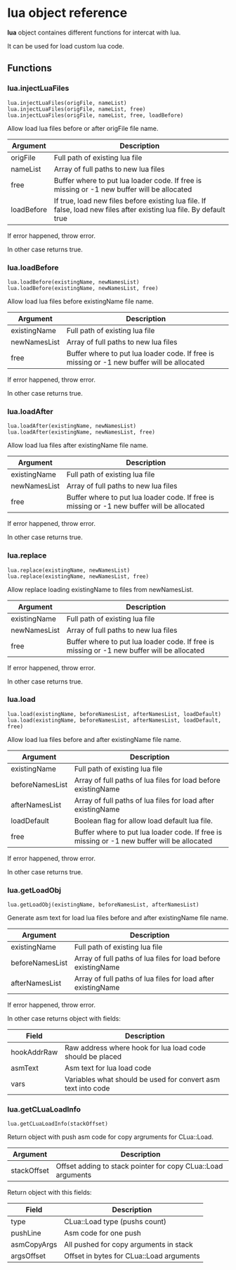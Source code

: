 # **lua** object reference

**lua** object containes different functions for intercat with lua.

It can be used for load custom lua code.

## Functions

### lua.injectLuaFiles

```
lua.injectLuaFiles(origFile, nameList)
lua.injectLuaFiles(origFile, nameList, free)
lua.injectLuaFiles(origFile, nameList, free, loadBefore)
```

Allow load lua files before or after origFile file name.

| Argument  | Description |
| --------  | ----------- |
| origFile  | Full path of existing lua file |
| nameList  | Array of full paths to new lua files |
| free      | Buffer where to put lua loader code. If free is missing or -1 new buffer will be allocated |
| loadBefore | If true, load new files before existing lua file. If false, load new files after existing lua file. By default true |

If error happened, throw error.

In other case returns true.

### lua.loadBefore

```
lua.loadBefore(existingName, newNamesList)
lua.loadBefore(existingName, newNamesList, free)
```

Allow load lua files before existingName file name.

| Argument  | Description |
| --------  | ----------- |
| existingName | Full path of existing lua file |
| newNamesList | Array of full paths to new lua files |
| free         | Buffer where to put lua loader code. If free is missing or -1 new buffer will be allocated |

If error happened, throw error.

In other case returns true.

### lua.loadAfter

```
lua.loadAfter(existingName, newNamesList)
lua.loadAfter(existingName, newNamesList, free)
```

Allow load lua files after existingName file name.

| Argument  | Description |
| --------  | ----------- |
| existingName | Full path of existing lua file |
| newNamesList | Array of full paths to new lua files |
| free         | Buffer where to put lua loader code. If free is missing or -1 new buffer will be allocated |

If error happened, throw error.

In other case returns true.

### lua.replace

```
lua.replace(existingName, newNamesList)
lua.replace(existingName, newNamesList, free)
```

Allow replace loading existingName to files from newNamesList.

| Argument  | Description |
| --------  | ----------- |
| existingName | Full path of existing lua file |
| newNamesList | Array of full paths to new lua files |
| free         | Buffer where to put lua loader code. If free is missing or -1 new buffer will be allocated |

If error happened, throw error.

In other case returns true.

### lua.load

```
lua.load(existingName, beforeNamesList, afterNamesList, loadDefault)
lua.load(existingName, beforeNamesList, afterNamesList, loadDefault, free)
```

Allow load lua files before and after existingName file name.

| Argument  | Description |
| --------  | ----------- |
| existingName | Full path of existing lua file |
| beforeNamesList | Array of full paths of lua files for load before existingName |
| afterNamesList | Array of full paths of lua files for load after existingName |
| loadDefault | Boolean flag for allow load default lua file.
| free         | Buffer where to put lua loader code. If free is missing or -1 new buffer will be allocated |

If error happened, throw error.

In other case returns true.

### lua.getLoadObj

``lua.getLoadObj(existingName, beforeNamesList, afterNamesList)``

Generate asm text for load lua files before and after existingName file name.

| Argument  | Description |
| --------  | ----------- |
| existingName | Full path of existing lua file |
| beforeNamesList | Array of full paths of lua files for load before existingName |
| afterNamesList | Array of full paths of lua files for load after existingName |

If error happened, throw error.

In other case returns object with fields:

| Field     | Description |
| --------  | ----------- |
| hookAddrRaw | Raw address where hook for lua load code should be placed |
| asmText   | Asm text for lua load code |
| vars      | Variables what should be used for convert asm text into code |


### lua.getCLuaLoadInfo

``lua.getCLuaLoadInfo(stackOffset)``

Return object with push asm code for copy argruments for CLua::Load.

| Argument  | Description |
| --------  | ----------- |
| stackOffset | Offset adding to stack pointer for copy CLua::Load arguments |

Return object with this fields:

| Field     | Description |
| --------  | ----------- |
| type      | CLua::Load type (pushs count) |
| pushLine  | Asm code for one push         |
| asmCopyArgs | All pushed for copy arguments in stack |
| argsOffset | Offset in bytes for CLua::Load arguments |
